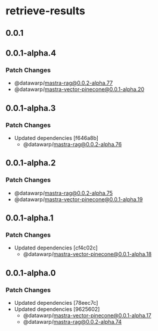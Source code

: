 # retrieve-results

## 0.0.1

## 0.0.1-alpha.4

### Patch Changes

- @datawarp/mastra-rag@0.0.2-alpha.77
- @datawarp/mastra-vector-pinecone@0.0.1-alpha.20

## 0.0.1-alpha.3

### Patch Changes

- Updated dependencies [f646a8b]
  - @datawarp/mastra-rag@0.0.2-alpha.76

## 0.0.1-alpha.2

### Patch Changes

- @datawarp/mastra-rag@0.0.2-alpha.75
- @datawarp/mastra-vector-pinecone@0.0.1-alpha.19

## 0.0.1-alpha.1

### Patch Changes

- Updated dependencies [cf4c02c]
  - @datawarp/mastra-vector-pinecone@0.0.1-alpha.18

## 0.0.1-alpha.0

### Patch Changes

- Updated dependencies [78eec7c]
- Updated dependencies [9625602]
  - @datawarp/mastra-vector-pinecone@0.0.1-alpha.17
  - @datawarp/mastra-rag@0.0.2-alpha.74
